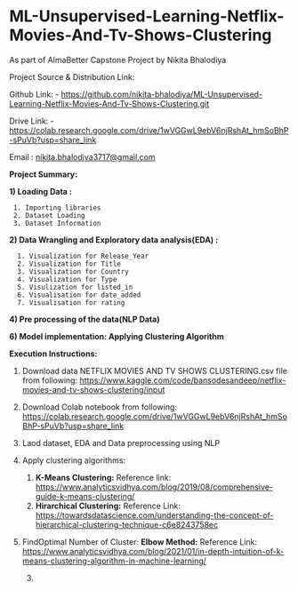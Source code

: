 # ML-Unsupervised-Learning-Netflix-Movies-And-Tv-Shows-Clustering

As part of AlmaBetter Capstone Project by Nikita Bhalodiya

Project Source & Distribution Link:

Github Link: - https://github.com/nikita-bhalodiya/ML-Unsupervised-Learning-Netflix-Movies-And-Tv-Shows-Clustering.git

Drive Link: -https://colab.research.google.com/drive/1wVGGwL9ebV6njRshAt_hmSoBhP-sPuVb?usp=share_link

Email : nikita.bhalodiya3717@gmail.com

**Project Summary:**

**1) Loading Data :**

     1. Importing libraries
     2. Dataset Loading
     3. Dataset Information

**2) Data Wrangling and Exploratory data analysis(EDA) :**

      1. Visualization for Release_Year
      2. Visualization for Title
      3. Visualization for Country
      4. Visualization for Type
      5. Visulization for listed_in
      6. Visualisation for date_added
      7. Visualisation for rating


**4) Pre processing of the data(NLP Data)**

**6) Model implementation: Applying Clustering Algorithm**


**Execution Instructions:**

1) Download data NETFLIX MOVIES AND TV SHOWS CLUSTERING.csv file from following:
   https://www.kaggle.com/code/bansodesandeep/netflix-movies-and-tv-shows-clustering/input

2) Download Colab notebook from following: 
   https://colab.research.google.com/drive/1wVGGwL9ebV6njRshAt_hmSoBhP-sPuVb?usp=share_link
   
3) Laod dataset, EDA and Data preprocessing using NLP
   
4) Apply clustering algorithms:
   1) **K-Means Clustering:**
      Reference link: https://www.analyticsvidhya.com/blog/2019/08/comprehensive-guide-k-means-clustering/
   2) **Hirarchical Clustering:**
      Reference Link: https://towardsdatascience.com/understanding-the-concept-of-hierarchical-clustering-technique-c6e8243758ec
5) FindOptimal Number of Cluster:
     **Elbow Method:**
      Reference Link: https://www.analyticsvidhya.com/blog/2021/01/in-depth-intuition-of-k-means-clustering-algorithm-in-machine-learning/
      
   3) 
